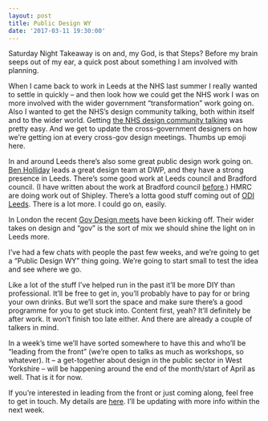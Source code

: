 ```yaml
---
layout: post
title: Public Design WY
date: '2017-03-11 19:30:00'
---
```

Saturday Night Takeaway is on and, my God, is that Steps? Before my brain seeps out of my ear, a quick post about something I am involved with planning.

When I came back to work in Leeds at the NHS last summer I really wanted to settle in quickly – and then look how we could get the NHS work I was on more involved with the wider government “transformation” work going on. Also I wanted to get the NHS’s design community talking, both within itself and to the wider world. Getting [the NHS design community talking](http://www.ermlikeyeah.com/getting-people-together/) was pretty easy. And we get to update the cross-government designers on how we’re getting ion at every cross-gov design meetings. Thumbs up emoji here.

In and around Leeds there’s also some great public design work going on. [Ben Holliday](https://twitter.com/BenHolliday) leads a great design team at DWP, and they have a strong presence in Leeds. There’s some good work at Leeds council and Bradford council. (I have written about the work at Bradford council [before](http://www.ermlikeyeah.com/bradford-gov-uk/).) HMRC are doing work out of Shipley. There’s a lotta good stuff coming out of [ODI Leeds](http://odileeds.org). There is a lot more. I could go on, easily.

In London the recent [Gov Design meets](https://twitter.com/gov_design) have been kicking off. Their wider takes on design and “gov” is the sort of mix we should shine the light on in Leeds more.

I’ve had a few chats with people the past few weeks, and we’re going to get a “Public Design WY” thing going. We’re going to start small to test the idea and see where we go.

Like a lot of the stuff I’ve helped run in the past it’ll be more DIY than professional. It’ll be free to get in, you’ll probably have to pay for or bring your own drinks.  But we’ll sort the space and make sure there’s a good programme for you to get stuck into. Content first, yeah? It’ll definitely be after work. It won’t finish too late either. And there are already a couple of talkers in mind.

In a week’s time we’ll have sorted somewhere to have this and who’ll be “leading from the front” (we’re open to talks as much as workshops, so whatever). It – a get-together about design in the public sector in West Yorkshire – will be happening around the end of the month/start of April as well. That is it for now.

If you’re interested in leading from the front or just coming along, feel free to get in touch. My details are [here](/contact). I’ll be updating with more info within the next week.

